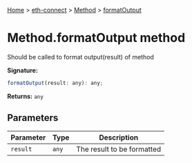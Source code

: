 [Home](./index) &gt; [eth-connect](./eth-connect.md) &gt; [Method](./eth-connect.method.md) &gt; [formatOutput](./eth-connect.method.formatoutput.md)

# Method.formatOutput method

Should be called to format output(result) of method

**Signature:**
```javascript
formatOutput(result: any): any;
```
**Returns:** `any`

## Parameters

|  Parameter | Type | Description |
|  --- | --- | --- |
|  `result` | `any` | The result to be formatted |

